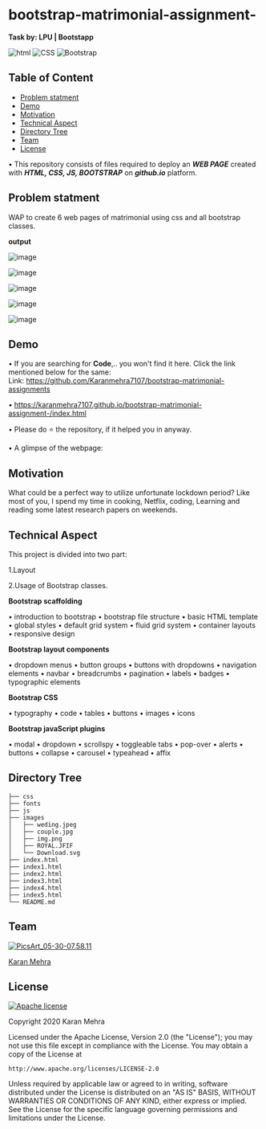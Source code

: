 # bootstrap-matrimonial-assignment-

__Task by: LPU | Bootstapp__


![html](https://img.shields.io/badge/language-html-blue.svg) ![CSS](https://img.shields.io/badge/design-CSS-brightgreen.svg) ![Bootstrap](https://img.shields.io/badge/code-Bootstrap-purple.svg)  

## Table of Content
  * [Problem statment](#Problem-statment)
  * [Demo](#demo)
  * [Motivation](#motivation)
  * [Technical Aspect](#technical-aspect)
  * [Directory Tree](#directory-tree)
  * [Team](#team)
  * [License](#license)
  

  • This repository consists of files required to deploy an ___WEB PAGE___ created with ___HTML, CSS, JS, BOOTSTRAP___ on ___github.io___ platform.
    
## Problem statment
WAP to create 6 web pages of matrimonial using css and all bootstrap classes.


   __output__

![image](https://user-images.githubusercontent.com/62024355/92404196-96eccb00-f150-11ea-9777-5ca648cd8146.png)


![image](https://user-images.githubusercontent.com/62024355/92404226-aa983180-f150-11ea-8e7d-26dca4d68f04.png)


![image](https://user-images.githubusercontent.com/62024355/92404265-bab01100-f150-11ea-9767-9dde13ad9e53.png)


![image](https://user-images.githubusercontent.com/62024355/92404299-cb608700-f150-11ea-96b8-42acfbba7649.png)


![image](https://user-images.githubusercontent.com/62024355/92404317-d87d7600-f150-11ea-9075-e31ce14132cd.png)




## Demo
   • If you are searching for __Code__,.. you won't find it here. Click the link mentioned below for the same:<br />
     Link: https://github.com/Karanmehra7107/bootstrap-matrimonial-assignments

   • https://karanmehra7107.github.io/bootstrap-matrimonial-assignment-/index.html

   • Please do ⭐ the repository, if it helped you in anyway.


   • A glimpse of the webpage:
                                         


## Motivation
What could be a perfect way to utilize unfortunate lockdown period? Like most of you, I spend my time in cooking, Netflix, coding, Learning and reading some latest research papers on weekends. 


## Technical Aspect
This project is divided into two part:

1.Layout

2.Usage of Bootstrap classes.

 __Bootstrap scaffolding__
 
 
• introduction to bootstrap
• bootstrap file structure
• basic HTML template
• global styles
• default grid system
• fluid grid system
• container layouts
• responsive design


__Bootstrap layout components__


• dropdown menus
• button groups
• buttons with dropdowns
• navigation elements
• navbar
• breadcrumbs
• pagination
• labels
• badges
• typographic elements


__Bootstrap CSS__


• typography
• code
• tables
• buttons
• images
• icons


__Bootstrap javaScript plugins__


• modal
• dropdown
• scrollspy
• toggleable tabs
• pop-over
• alerts
• buttons
• collapse
• carousel
• typeahead
• affix


## Directory Tree 
```
├── css
├── fonts
├── js
├── images
│   ├── weding.jpeg
│   ├── couple.jpg
│   ├── img.png
│   ├── ROYAL.JFIF
│   └── Download.svg
├── index.html
├── index1.html
├── index2.html
├── index3.html
├── index4.html
├── index5.html
└── README.md

```




## Team
<a href="https://imgbb.com/"><img src="https://i.ibb.co/Fs4h7fZ/Pics-Art-05-30-07-58-11.jpg" alt="PicsArt_05-30-07.58.11" border="0">

[Karan Mehra](https://karanmehra7107.github.io/My-Portfolio/index.html)

## License
[![Apache license](https://img.shields.io/badge/license-apache-blue?style=for-the-badge&logo=appveyor)](http://www.apache.org/licenses/LICENSE-2.0e)

Copyright 2020 Karan Mehra

Licensed under the Apache License, Version 2.0 (the "License");
you may not use this file except in compliance with the License.
You may obtain a copy of the License at

    http://www.apache.org/licenses/LICENSE-2.0

Unless required by applicable law or agreed to in writing, software
distributed under the License is distributed on an "AS IS" BASIS,
WITHOUT WARRANTIES OR CONDITIONS OF ANY KIND, either express or implied.
See the License for the specific language governing permissions and
limitations under the License.




